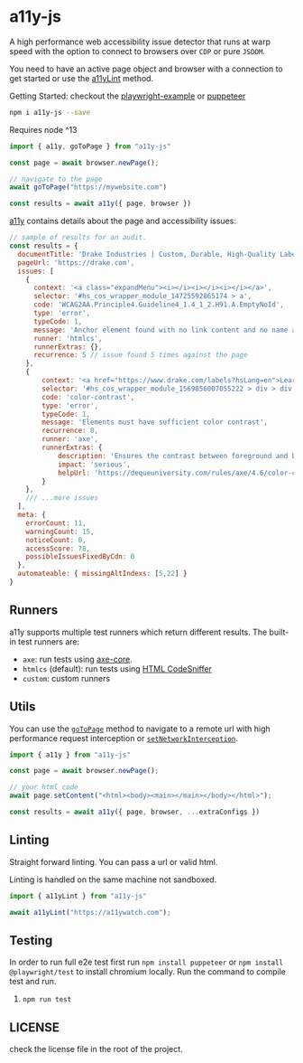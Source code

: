 # a11y-js

A high performance web accessibility issue detector that runs at warp speed with the option to connect to browsers over `CDP` or pure `JSDOM`.

You need to have an active page object and browser with a connection to get started or use the [a11yLint](./lib/lint.ts) method.

Getting Started: checkout the [playwright-example](./tests/basic-playwright.spec.ts) or [puppeteer](./tests/basic.ts)

```sh
npm i a11y-js --save
```

Requires node ^13

```js
import { a11y, goToPage } from "a11y-js"

const page = await browser.newPage();

// navigate to the page
await goToPage("https://mywebsite.com")

const results = await a11y({ page, browser })
```

[a11y](./lib/a11y.ts) contains details about the page and accessibility issues:

```js
// sample of results for an audit.
const results = {
  documentTitle: 'Drake Industries | Custom, Durable, High-Quality Labels, Asset Tags and Custom Server Bezels',
  pageUrl: 'https://drake.com',
  issues: [
    {
      context: '<a class="expandMenu"><i></i><i></i><i></i></a>',
      selector: '#hs_cos_wrapper_module_14725592865174 > a',
      code: 'WCAG2AA.Principle4.Guideline4_1.4_1_2.H91.A.EmptyNoId',
      type: 'error',
      typeCode: 1,
      message: 'Anchor element found with no link content and no name and/or ID attribute.',
      runner: 'htmlcs',
      runnerExtras: {},
      recurrence: 5 // issue found 5 times against the page
    },
    {
        context: '<a href="https://www.drake.com/labels?hsLang=en">Learn more</a>',
        selector: '#hs_cos_wrapper_module_1569856007055222 > div > div:nth-child(3) > a',
        code: 'color-contrast',
        type: 'error',
        typeCode: 1,
        message: 'Elements must have sufficient color contrast',
        recurrence: 0,
        runner: 'axe',
        runnerExtras: {
            description: 'Ensures the contrast between foreground and background colors meets WCAG 2 AA contrast ratio thresholds',
            impact: 'serious',
            helpUrl: 'https://dequeuniversity.com/rules/axe/4.6/color-contrast?application=axeAPI'
        }
    },
    /// ...more issues
  ],
  meta: {
    errorCount: 11,
    warningCount: 15,
    noticeCount: 0,
    accessScore: 78,
    possibleIssuesFixedByCdn: 0
  },
  automateable: { missingAltIndexs: [5,22] }
}
```

## Runners

a11y supports multiple test runners which return different results. The built-in test runners are:

- `axe`: run tests using [axe-core](./lib/runners/axe.ts).
- `htmlcs` (default): run tests using [HTML CodeSniffer](./lib/runners/htmlcs.ts)
- `custom`: custom runners

## Utils

You can use the [`goToPage`](./lib/utils/go-to-page.ts#L45) method to navigate to a remote url with high performance request interception or [`setNetworkInterception`](./lib/utils/go-to-page.ts#L34).

```js
import { a11y } from "a11y-js"

const page = await browser.newPage();

// your html code
await page.setContent("<html><body><main></main></body></html>");

const results = await a11y({ page, browser, ...extraConfigs })
```

## Linting

Straight forward linting. You can pass a url or valid html.

Linting is handled on the same machine not sandboxed.

```js
import { a11yLint } from "a11y-js"

await a11yLint("https://a11ywatch.com");

```

## Testing

In order to run full e2e test first run `npm install puppeteer` or `npm install @playwright/test` to install chromium locally.
Run the command to compile test and run.

1. `npm run test`

## LICENSE

check the license file in the root of the project.
